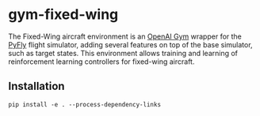 # gym-fixed-wing

The Fixed-Wing aircraft environment is an [OpenAI Gym](https://github.com/openai/gym) wrapper for the 
[PyFly](https://github.com/eivindeb/pyfly) flight simulator, adding several features on top of the base simulator,
such as target states. This environment allows training and learning of reinforcement learning controllers for 
fixed-wing aircraft.

## Installation

```text
pip install -e . --process-dependency-links
```